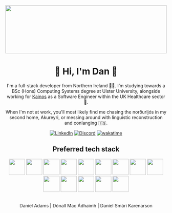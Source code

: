 <img src="https://a.storyblok.com/f/53624/4096x1470/76d247772c/northern-lights_unsplash_4096x1470.jpg" height="150px" width="100%" />

<h1 align="center">👋 Hi, I'm Dan 💅</h1>

<p align="center">
I'm a full-stack developer from Northern Ireland 🧑‍🎓. I’m studying towards a BSc (Hons) Computing Systems degree at Ulster University, alongside working for <a href="https://kainos.com">Kainos</a> as a Software Engineer within the UK Healthcare sector 🏥.
</p>
<p align="center"> 
When I'm not at work, you'll most likely find me chasing the norðurljós in my second home, Akureyri, or messing around with linguistic reconstruction and conlanging 🇮🇸.
</p>

<div align="center">
  
  [![LinkedIn](https://img.shields.io/badge/LinkedIn-0A66C2?style=for-the-badge&logo=linkedin&logoColor=fff)](https://linkedin.com/in/dandabs)
  [![Discord](https://img.shields.io/badge/Discord-%235865F2.svg?&style=for-the-badge&logo=discord&logoColor=white)](discord://-/users/784899654696566825)
  [![wakatime](https://wakatime.com/badge/user/ad864439-8a6b-4dbc-8240-50f24d30d433.svg?style=for-the-badge)](https://wakatime.com/@ad864439-8a6b-4dbc-8240-50f24d30d433)
  
</div>

<h2 align="center">Preferred tech stack</h1>

<div align="center">

<img src="https://cdn.jsdelivr.net/gh/devicons/devicon@latest/icons/typescript/typescript-original.svg" height="50" />
<img src="https://cdn.jsdelivr.net/gh/devicons/devicon@latest/icons/tailwindcss/tailwindcss-original.svg" height="50" />
<img src="https://cdn.jsdelivr.net/gh/devicons/devicon@latest/icons/nextjs/nextjs-original.svg" height="50" />
<img src="https://cdn.jsdelivr.net/gh/devicons/devicon@latest/icons/react/react-original.svg" height="50" />
<img src="https://cdn.jsdelivr.net/gh/devicons/devicon@latest/icons/nodejs/nodejs-original.svg" height="50" />


<img src="https://cdn.jsdelivr.net/gh/devicons/devicon@latest/icons/postgresql/postgresql-original.svg" height="50" />
<img src="https://cdn.jsdelivr.net/gh/devicons/devicon@latest/icons/graphql/graphql-plain.svg" height="50" />
<img src="https://cdn.jsdelivr.net/gh/devicons/devicon@latest/icons/redis/redis-original.svg" height="50" />


<img src="https://cdn.jsdelivr.net/gh/devicons/devicon@latest/icons/vscode/vscode-original.svg" height="50" />
<img src="https://cdn.jsdelivr.net/gh/devicons/devicon@latest/icons/datagrip/datagrip-original.svg" height="50" />
<img src="https://cdn.jsdelivr.net/gh/devicons/devicon@latest/icons/postman/postman-original.svg" height="50" />


<img src="https://cdn.jsdelivr.net/gh/devicons/devicon@latest/icons/vercel/vercel-original.svg" height="50" />
<img src="https://cdn.jsdelivr.net/gh/devicons/devicon@latest/icons/sentry/sentry-original.svg" height="50" />
<img src="https://cdn.jsdelivr.net/gh/devicons/devicon@latest/icons/trello/trello-original.svg" height="50" />

</div>

</br>

<p align="center"> 
Daniel Adams | Dónall Mac Ádhaimh | Daníel Smári Karenarson
</p>
